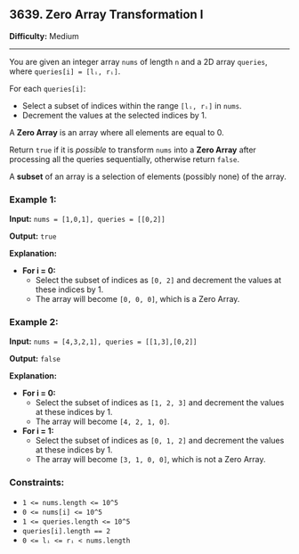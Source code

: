 ## 3639. Zero Array Transformation I

**Difficulty:** Medium

---

You are given an integer array `nums` of length `n` and a 2D array `queries`, where `queries[i] = [lᵢ, rᵢ]`.

For each `queries[i]`:

- Select a subset of indices within the range `[lᵢ, rᵢ]` in `nums`.
- Decrement the values at the selected indices by 1.

A **Zero Array** is an array where all elements are equal to 0.

Return `true` if it is _possible_ to transform `nums` into a **Zero Array** after processing all the queries sequentially, otherwise return `false`.

A **subset** of an array is a selection of elements (possibly none) of the array.

### Example 1:

**Input:** `nums = [1,0,1], queries = [[0,2]]`

**Output:** `true`

**Explanation:**

- **For i = 0:**
    - Select the subset of indices as `[0, 2]` and decrement the values at these indices by 1.
    - The array will become `[0, 0, 0]`, which is a Zero Array.

### Example 2:

**Input:** `nums = [4,3,2,1], queries = [[1,3],[0,2]]`

**Output:** `false`

**Explanation:**

- **For i = 0:**
    - Select the subset of indices as `[1, 2, 3]` and decrement the values at these indices by 1.
    - The array will become `[4, 2, 1, 0]`.
- **For i = 1:**
    - Select the subset of indices as `[0, 1, 2]` and decrement the values at these indices by 1.
    - The array will become `[3, 1, 0, 0]`, which is not a Zero Array.

### Constraints:

- `1 <= nums.length <= 10^5`
- `0 <= nums[i] <= 10^5`
- `1 <= queries.length <= 10^5`
- `queries[i].length == 2`
- `0 <= lᵢ <= rᵢ < nums.length`
